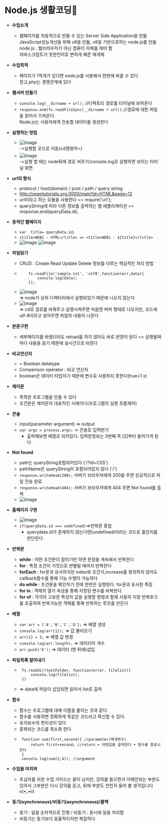 # Node.js 생활코딩📒

* __수업소개__
    * 웹페이지를 자동적으로 만들 수 있는 Server Side Application을 만듦<br>
JavaScript성능개선을 위해 v8을 만듦, v8을 기반으로하는 node.js를 만듦<br>
node.js : 웹브라우저가 아닌 컴퓨터 자체를 제어 함<br>
자바스크립트가 핫한언어로 변하게 해준 매개체

* __수업목적__
    * 페이지가 1억개가 있다면  node.js를 사용해서 한번에 바꿀 수 있다<br>
장고,php는 경쟁관계에 있다

* __웹서버 만들기__
   
    * ```console.log(__dirname + url);``` //디렉토리 경로를 터미널에 보여준다
    * ```response.end(fs.readFileSync(__dirname + url));```//경로에 대한 파일을 읽어서 가져온다.<br>
Node.js는 사용자에게 전송할 데이터를 생성한다

* __실행하는 방법__

    * ![image](https://user-images.githubusercontent.com/73941301/156971818-0e651398-686d-450b-ade6-6d71dc6a49c4.png)<br>
->실행할 곳으로 이동(cd명령어⭐)<br>
    * ![image](https://user-images.githubusercontent.com/73941301/156971661-7c961828-8b84-4451-ad4c-745c5af672dc.png)<br>
->실행 할 때는 node뒤에 경로 써주기/console.log로 실행하면 보이는 터미널 화면

* __url의 형식__
   * protocol / host(domain) / post / path / query string
   * http://opentutorials.org:3000/main?id=HTML&page=12
   * url이라고 하는 모듈을 사용한다 => require('url');
   * queryString에 따라 다른 정보를 출력하는 웹 애플리케이션 => response.end(queryData.id);
* __동적인 웹페이지__
    
   * ```var  title= queryData.id;```
   * ```<title>WEB1 - HTML</title> => <title>WEB1 - ${title}</title>```
   * ![image](https://user-images.githubusercontent.com/73941301/157686313-7e7593c1-5fc1-48bd-a0c9-8058fe192b15.png)
     ![image](https://user-images.githubusercontent.com/73941301/157686401-18b9b133-d51d-4c87-aad5-eaf595f8f7a7.png)
* __파일읽기__
   * CRUD : Create Read Update Delete 정보를 다루는 핵심적인 처리 방법
   * ``` var fs = require('fs');
         fs.readFile('sample.txt', 'utf8',function(err,data){
             console.log(data);
         });
     ```
   * ![image](https://user-images.githubusercontent.com/73941301/157787089-4b6fe42a-73d7-4205-8f6a-a3dbab2239c8.png)<br>
      => node가 상위 디렉터리에서 실행되었기 때문에 나오지 않는다
   * ![image](https://user-images.githubusercontent.com/73941301/157787203-2d83fb81-780c-41fa-a97f-48cd0539dfe3.png)<br>
      => cd로 경로를 바꿔주고 실행시켜주면 처음엔 버퍼 형태로 나오지만, 코드에 utf-8이라고 넣어주면 파일의 내용이 나온다
* __본문구현__
   * 세부페이지를 바꿨더라도 reload를 하지 않아도 바로 반영이 된다 => 실행될때마다 내용을 읽기 때문에 실시간으로 바뀐다
* __비교연산자__
   * = Boolean datatype
   * Comperison operator : 비교 연산자
   * boolean은 데이터 타입이기 때문에 변수로 사용하지 못한다(true=1 x)
* __제어문__
   * 똑똑한 프로그램을 만들 수 있다
   * 조건문은 제어문의 대표적인 사례이다(프로그램의 실행 흐름제어)
* __콘솔__
   * input(parameter argument) => output
   * ``` var args = process.argv; ``` -> 콘솔로 입력받기
      * 출력해보면 배열로 되어있다. 입력한정보는 3번째 즉 [2]부터 들어가게 된다
* __Not found__
   * path는 queryString포함되어있다 ('/?id=CSS')
   * pathName은 queryString이 포함되어있지 않다 ('/')
   * ```response.writeHead(200);``` 서버가 브라우저에게 200을 주면 성공적으로 파일 전송 완료 
   * ```response.writeHead(404);``` 서버가 브라우저에게 404 주면 Not found를 출력
   * ![image](https://user-images.githubusercontent.com/73941301/159114613-538bd64a-6d89-48e7-b068-1a66b73c5a5c.png)
* __홈페이지 구현__
   * ![image](https://user-images.githubusercontent.com/73941301/159115036-7c442903-b542-4f3c-8173-662fa4440982.png)
   * ```if(queryData.id === undefined)```=>반복문 중첩
      * querydata.id가 존재하지 않는다면(undefined)이라는 코드로 홈인지를 판단한다
* __반복문__
   * **while** : 어떤 조건문이 참이기만 하면 문장을 계속해서 반복한다
   * **for** : 특정 조건이 거짓으로 판별될 때까지 반복한다
   * **forEach** : for문과 유사하지만 index와 조건식,increase를 정의하지 않아도 callback함수를 통해 기능 수행이 가능하다
   * **do while** : 조건문을 확인하기 전에 한번은 실행한다. for문과 유사한 특징
   * **for in** : 객체의 열거 속성을 통해 지정된 변수를 바복한다
   * **for of** : 각각의 고유한 특성의 값을 실행할 명령과 함께 사용자 지정 반복후크를 호출하여 반복가능한 객체를 통해 반복하는 루프를 만든다
* __배열__
   * ```var arr = ['A','B','C','D'];``` => 배열 생성
   * ```console.log(arr[1]);``` => 값 불러오기
   * ```arr[2] = 3;``` => 배열 값 변경
   * ```console.log(arr.length);``` => 데이터의 개수
   * ```arr.push('E');``` => 데이터 (맨 뒤에)삽입

* __파일목록 알아내기__
   * ```
      fs.readdir(testFolder, function(error, filelist){
          console.log(filelist);
      })
     ```
   * => data에 파일이 삽입되면 읽어서 list로 출력
*  __함수__
   * 함수는 프로그램에 대해 이름을 붙이는 것과 같다.
   * 함수를 사용하면 정확하게 똑같은 코드라고 확신할 수 있다.
   * 유지보수의 편리성이 있다
   * 중복되는 코드를 최소화 한다
   * ```
      function sum(first,second){ //parameter(매개변수)
          return first+second; //return = 어떤값을 출력한다 + 함수를 종료시킨다
      }
      console.log(sum(2,4)); //argument
     ```
* __수업을 마치며__
   * 초심자를 위한 수업 가이드는 끝이 났지만, 강의를 들으면서 이해안되는 부분도 있어서 그부분은 다시 강의를 듣고, 뒤에 부분도 천천히 들어 볼 생각입니다ผ(•̀_•́ผ)
* __동기(synchronous)/비동기(asynchronous)/콜백__
   * 동기 : 일을 순차적으로 진행 / 비동기 : 동시에 일을 처리함
   * 비동기는 동기보다 효율적이지만 복잡하다
